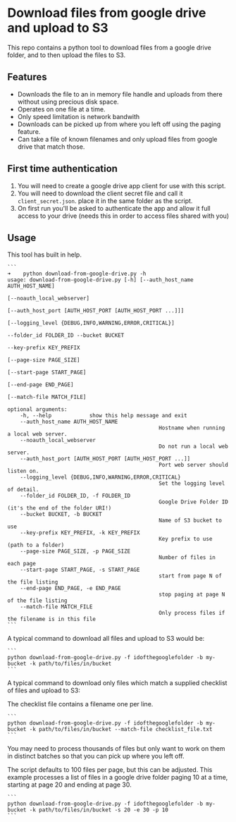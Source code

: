 # Download files from google drive and upload to S3

This repo contains a python tool to download files from a google drive folder, and to then upload the files to S3.

## Features

* Downloads the file to an in memory file handle and uploads from there without using precious disk space.
* Operates on one file at a time.
* Only speed limitation is network bandwith
* Downloads can be picked up from where you left off using the paging feature.
* Can take a file of known filenames and only upload files from google drive that match those.

## First time authentication

1. You will need to create a google drive app client for use with this script.
1. You will need to download the client secret file and call it `client_secret.json`. place it in the same folder as the script.
1. On first run you'll be asked to authenticate the app and allow it full access to your drive (needs this in order to access files shared with you)

## Usage

This tool has built in help.

	```
	➜    python download-from-google-drive.py -h
	usage: download-from-google-drive.py [-h] [--auth_host_name AUTH_HOST_NAME]
																			 [--noauth_local_webserver]
																			 [--auth_host_port [AUTH_HOST_PORT [AUTH_HOST_PORT ...]]]
																			 [--logging_level {DEBUG,INFO,WARNING,ERROR,CRITICAL}]
																			 --folder_id FOLDER_ID --bucket BUCKET
																			 --key-prefix KEY_PREFIX
																			 [--page-size PAGE_SIZE]
																			 [--start-page START_PAGE]
																			 [--end-page END_PAGE]
																			 [--match-file MATCH_FILE]

	optional arguments:
		-h, --help            show this help message and exit
		--auth_host_name AUTH_HOST_NAME
													Hostname when running a local web server.
		--noauth_local_webserver
													Do not run a local web server.
		--auth_host_port [AUTH_HOST_PORT [AUTH_HOST_PORT ...]]
													Port web server should listen on.
		--logging_level {DEBUG,INFO,WARNING,ERROR,CRITICAL}
													Set the logging level of detail.
		--folder_id FOLDER_ID, -f FOLDER_ID
													Google Drive Folder ID (it's the end of the folder URI!)
		--bucket BUCKET, -b BUCKET
													Name of S3 bucket to use
		--key-prefix KEY_PREFIX, -k KEY_PREFIX
													Key prefix to use (path to a folder)
		--page-size PAGE_SIZE, -p PAGE_SIZE
													Number of files in each page
		--start-page START_PAGE, -s START_PAGE
													start from page N of the file listing
		--end-page END_PAGE, -e END_PAGE
													stop paging at page N of the file listing
		--match-file MATCH_FILE
													Only process files if the filename is in this file
	```

A typical command to download all files and upload to S3 would be:

	```
	python download-from-google-drive.py -f idofthegooglefolder -b my-bucket -k path/to/files/in/bucket
	```

A typical command to download only files which match a supplied checklist of files and upload to S3:

The checklist file contains a filename one per line.

	```
	python download-from-google-drive.py -f idofthegooglefolder -b my-bucket -k path/to/files/in/bucket --match-file checklist_file.txt
	```

You may need to process thousands of files but only want to work on them in distinct batches so that you can pick up where you left off.

The script defaults to 100 files per page, but this can be adjusted. This example processes a list of files in a google drive folder paging 10 at a time, starting at page 20 and ending at page 30.

	```
	python download-from-google-drive.py -f idofthegooglefolder -b my-bucket -k path/to/files/in/bucket -s 20 -e 30 -p 10
	```



